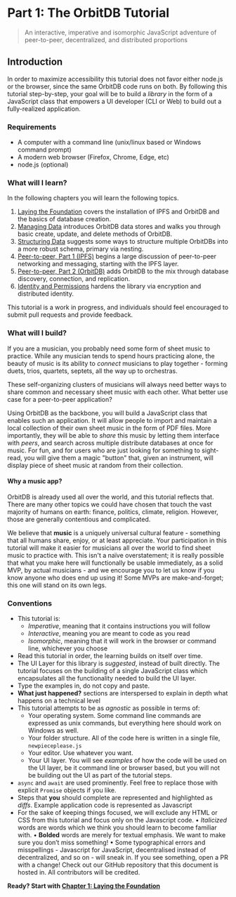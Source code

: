 # Part 1: The OrbitDB Tutorial

> An interactive, imperative and isomorphic JavaScript adventure of peer-to-peer, decentralized, and distributed proportions

## Introduction

In order to maximize accessibility this tutorial does not favor either node.js or the browser, since the same OrbitDB code runs on both. By following this tutorial step-by-step, your goal will be to build a _library_ in the form of a JavaScript class that empowers a UI developer (CLI or Web) to build out a fully-realized application.

### Requirements

* A computer with a command line (unix/linux based or Windows command prompt)
* A modern web browser (Firefox, Chrome, Edge, etc)
* node.js (optional)

### What will I learn?

In the following chapters you will learn the following topics.

1. [Laying the Foundation](./01_Tutorial/01_Basics.md) covers the installation of IPFS and OrbitDB and the basics of database creation.
2. [Managing Data](./01_Tutorial/02_Managing_Data.md) introduces OrbitDB data stores and walks you through basic create, update, and delete methods of OrbitDB.
3. [Structuring Data](./01_Tutorial/03_Structuring_Data.md) suggests some ways to structure multiple OrbitDBs into a more robust schema, primary via nesting.
4. [Peer-to-peer, Part 1 (IPFS)](./01_Tutorial/04_P2P_Part_1.md) begins a large discussion of peer-to-peer networking and messaging, starting with the IPFS layer.
5. [Peer-to-peer, Part 2 (OrbitDB)](./01_Tutorial/04_P2P_Part_2.md) adds OrbitDB to the mix through database discovery, connection, and replication.
6. [Identity and Permissions](./01_Tutorial/06_Identity_Permission.md) hardens the library via encryption and distributed identity.

This tutorial is a work in progress, and individuals should feel encouraged to submit pull requests and provide feedback.

### What will I build?

If you are a musician, you probably need some form of sheet music to practice. While any musician tends to spend hours practicing alone, the beauty of music is its ability to _connect_ musicians to play together - forming duets, trios, quartets, septets, all the way up to orchestras.

These self-organizing clusters of musicians will always need better ways to share common and necessary sheet music with each other. What better use case for a peer-to-peer application?

Using OrbitDB as the backbone, you will build a JavaScript class that enables such an application. It will allow people to import and maintain a local collection of their own sheet music in the form of PDF files. More importantly, they will be able to _share_ this music by letting them interface with _peers_, and search across multiple distribute databases at once for music. For fun, and for users who are just looking for something to sight-read, you will give them a magic "button" that, given an instrument, will display piece of sheet music at random from their collection.

#### Why a music app?

OrbitDB is already used all over the world, and this tutorial reflects that. There are many other topics we could
have chosen that touch the vast majority of humans on earth: finance, politics, climate, religion. However, those are
generally contentious and complicated.

We believe that **music** is a uniquely universal cultural feature - something that all humans share, enjoy, or at least appreciate. Your participation in this tutorial will make it easier for musicians all over the world to find sheet music to practice with. This isn't a naïve overstatement; it is really possible that what you make here will functionally be usable immediately, as a solid MVP, by actual musicians - and we encourage you to let us know if you know anyone who does end up using it! Some MVPs are make-and-forget; this one will stand on its own legs.

### Conventions

* This tutorial is:
    * _Imperative_, meaning that it contains instructions you will follow
    * _Interactive_, meaning you are meant to code as you read
    * _Isomorphic_, meaning that it will work in the browser or command line, whichever you choose
* Read this tutorial in order, the learning builds on itself over time.
* The UI Layer for this library is _suggested_, instead of built directly. The tutorial focuses on the building of a single JavaScript class which encapsulates all the functionality needed to build the UI layer.
* Type the examples in, do not copy and paste.
* **What just happened?** sections are interspersed to explain in depth what happens on a technical level
* This tutorial attempts to be as _agnostic_ as possible in terms of:
  * Your operating system. Some command line commands are expressed as unix commands, but everything here should work on Windows as well.
  * Your folder structure. All of the code here is written in a single file, `newpieceplease.js`
  * Your editor. Use whatever you want.
  * Your UI layer. You will see _examples_ of how the code will be used on the UI layer, be it command line or browser based, but you will not be building out the UI as part of the tutorial steps.
* `async` and `await` are used prominently. Feel free to replace those with explicit `Promise` objects if you like.
* Steps that **you** should complete are represented and highlighted as _diffs_. Example application code is represented as Javascript  
* For the sake of keeping things focused, we will exclude any HTML or CSS from this tutorial and focus only on the Javascript code.
• _Italicized_ words are words which we think you should learn to become familiar with.
• **Bolded** words are merely for textual emphasis. We want to make sure you don’t miss something!
• Some typographical errors and misspellings - Javascript for JavaScript, decentralised instead of decentralized, and so on - will sneak in. If you see something, open a PR with a change! Check out our GitHub repository that this document is hosted in. All contributors will be credited.

<strong>Ready? Start with [Chapter 1: Laying the Foundation](./01_Basics.md)</strong>
